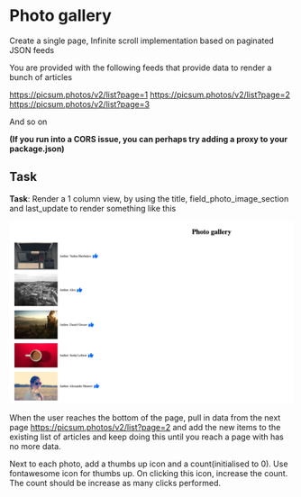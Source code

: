 # Photo gallery

Create a single page, Infinite scroll implementation based on paginated
JSON feeds

You are provided with the following feeds that provide data to render a bunch of articles

https://picsum.photos/v2/list?page=1
https://picsum.photos/v2/list?page=2
https://picsum.photos/v2/list?page=3

And so on

**(If you run into a CORS issue, you can perhaps try adding a proxy to your package.json)**

## Task

**Task**:
Render a 1 column view, by using the title, field_photo_image_section and last_update to render
something like this

![](photo-gallery.png)

When the user reaches the bottom of the page, pull in data from the next page
https://picsum.photos/v2/list?page=2 and add the new
items to the existing list of articles and keep doing this until you reach a page with has no
more data.

Next to each photo, add a thumbs up icon and a count(initialised to 0). Use fontawesome icon for thumbs up. On clicking this icon, increase the count. The count should be increase as many clicks performed.
